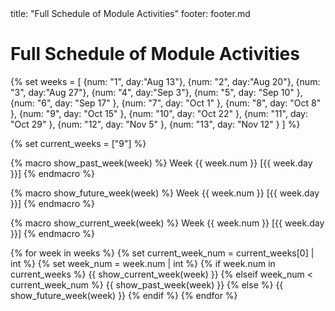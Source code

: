 <frontmatter>
title: "Full Schedule of Module Activities"
footer: footer.md
</frontmatter>

<link rel="stylesheet" href="{{baseUrl}}/css/main.css">
<link rel="stylesheet" href="{{baseUrl}}/css/schedule.css">

<include src="../common/header.md" />

<div class="website-content">

# Full Schedule of Module Activities

<panel header="### <small>**{{glyphicon_calendar}} Tutorial Timetable**</small>" no-close>
  <include src="overview/tutorialSchedule.md"/>
</panel>
<include src="overview/index.md" name=":exclamation: **Info relevant to all weeks**" dynamic />
<p/>

{% set weeks = [
    {num: "1", day:"Aug 13"},
    {num: "2", day:"Aug 20"},
    {num: "3", day:"Aug 27"}, 
    {num: "4", day:"Sep 3"},
    {num: "5", day: "Sep 10" },
    {num: "6", day: "Sep 17" },
    {num: "7", day: "Oct 1" },
    {num: "8", day: "Oct 8" },
    {num: "9", day: "Oct 15" },
    {num: "10", day: "Oct 22" },
    {num: "11", day: "Oct 29" },
    {num: "12", day: "Nov 5" },
    {num: "13", day: "Nov 12" }
] %}


{% set current_weeks = ["9"] %}


{% macro show_past_week(week) %}
<panel type="seamless" src="week{{ week.num }}/index.md" dynamic no-close>
<span slot="header" class="panel-title week-past"> Week {{ week.num }} [{{ week.day }}]</span>
</panel>
{% endmacro %}


{% macro show_future_week(week) %}
<panel type="seamless" src="week{{ week.num }}/index.md" dynamic no-close>
<span slot="header" class="panel-title week-future"> Week {{ week.num }} [{{ week.day }}]</span>
</panel>
{% endmacro %}


{% macro show_current_week(week) %}
<panel type="seamless" expanded no-close>
<span slot="header" class="panel-title week"> Week {{ week.num }} [{{ week.day }}]</span>
  <include src="week{{ week.num }}/index.md"/>
</panel>
{% endmacro %}


{% for week in weeks %}
{% set current_week_num = current_weeks[0] | int %}
{% set week_num = week.num | int %}
{% if week.num in current_weeks %} 
  {{ show_current_week(week) }}
{% elseif week_num < current_week_num %}
  {{ show_past_week(week) }}
{% else %}
  {{ show_future_week(week) }}
{% endif %}
{% endfor %}


</div>